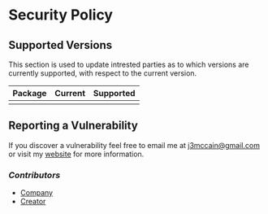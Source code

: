 # Security Policy

## Supported Versions

This section is used to update intrested parties as to which versions are currently supported, with respect to the current version.

| Package | Current | Supported |
|---------|---------|-----------|
|         |         |           |

## Reporting a Vulnerability

If you discover a vulnerability feel free to email me at j3mccain@gmail.com or visit my [website](https://pzzld.eth.limo) for more information.

### *Contributors*

* [Company](https://github.com/scattered-systems)
* [Creator](https://github.com/FL03)
